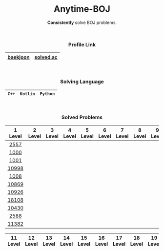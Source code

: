 <div align="center">

# **Anytime-BOJ**
**Consistently** solve BOJ problems.

<br>


### Profile Link
|[baekjoon](https://www.acmicpc.net/user/static_backgwa)|[solved.ac](https://solved.ac/profile/static_backgwa)|
|:-:|:-:|

<br>

### Solving Language
|`C++`|`Kotlin`|`Python`|
|:-:|:-:|:-:|

<br>

### Solved Problems

|1<br>Level|2<br>Level|3<br>Level|4<br>Level|5<br>Level|6<br>Level|7<br>Level|8<br>Level|9<br>Level|10<br>Level|
|:-:|:-:|:-:|:-:|:-:|:-:|:-:|:-:|:-:|:-:|
|[2557](https://www.acmicpc.net/problem/2557)|
|[1000](https://www.acmicpc.net/problem/1000)|
|[1001](https://www.acmicpc.net/problem/1001)|
|[10998](https://www.acmicpc.net/problem/10998)|
|[1008](https://www.acmicpc.net/problem/1008)|
|[10869](https://www.acmicpc.net/problem/10869)|
|[10926](https://www.acmicpc.net/problem/10926)|
|[18108](https://www.acmicpc.net/problem/18108)|
|[10430](https://www.acmicpc.net/problem/10430)|
|[2588](https://www.acmicpc.net/problem/2588)|
|[11382](https://www.acmicpc.net/problem/11382)|

|11<br>Level|12<br>Level|13<br>Level|14<br>Level|15<br>Level|16<br>Level|17<br>Level|18<br>Level|19<br>Level|20<br>Level|
|:-:|:-:|:-:|:-:|:-:|:-:|:-:|:-:|:-:|:-:|

</div>
